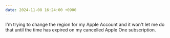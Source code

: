 ```yaml
---
date: 2024-11-08 16:24:00 +0900
---
```


I'm trying to change the region for my Apple Account and it won't let me do that until the time has expired on my cancelled Apple One subscription.
